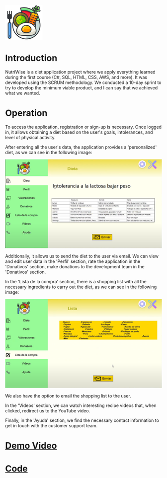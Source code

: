 ![Logo](fotos/logo.png)

# Introduction

NutriWise is a diet application project where we apply everything learned during the first course (C#, SQL, HTML, CSS, AWS, and more). It was developed using the SCRUM methodology. We conducted a 10-day sprint to try to develop the minimum viable product, and I can say that we achieved what we wanted.

# Operation

To access the application, registration or sign-up is necessary. Once logged in, it allows obtaining a diet based on the user's goals, intolerances, and level of physical activity.

After entering all the user's data, the application provides a 'personalized' diet, as we can see in the following image:

![app](fotos/app.png)

Additionally, it allows us to send the diet to the user via email. We can view and edit user data in the 'Perfil' section, rate the application in the 'Donativos' section, make donations to the development team in the 'Donativos' section.

In the 'Lista de la compra' section, there is a shopping list with all the necessary ingredients to carry out the diet, as we can see in the following image:

![shoppingList](fotos/listaCompra.png)

We also have the option to email the shopping list to the user.

In the 'Videos' section, we can watch interesting recipe videos that, when clicked, redirect us to the YouTube video.

Finally, in the 'Ayuda' section, we find the necessary contact information to get in touch with the customer support team.

# [Demo Video](https://www.youtube.com/watch?v=yssuI-YBxUQ&ab_channel=HugoEstell%C3%A9s)

# [Code](https://github.com/hugoestelles/EquipoVerde)
